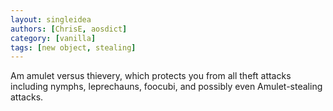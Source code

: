 ```yaml
---
layout: singleidea
authors: [ChrisE, aosdict]
category: [vanilla]
tags: [new object, stealing]
---
```

Am amulet versus thievery, which protects you from all theft attacks including nymphs, leprechauns, foocubi, and possibly even Amulet-stealing attacks.
